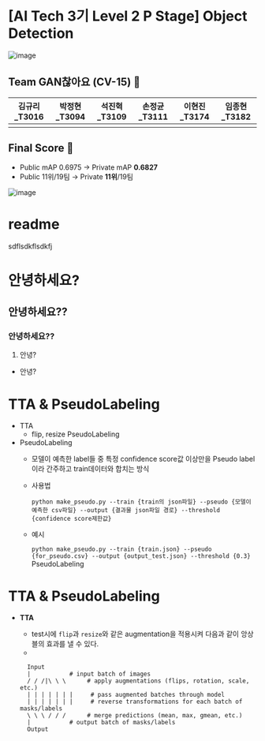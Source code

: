 # \[AI Tech 3기 Level 2 P Stage\] Object Detection
![image](https://user-images.githubusercontent.com/57162812/162612834-59a7c3ee-4e71-4929-881d-3dbc6bc2e1c0.png)

## Team GAN찮아요 (CV-15) 🎈

김규리_T3016|박정현_T3094|석진혁_T3109|손정균_T3111|이현진_T3174|임종현_T3182|
:-:|:-:|:-:|:-:|:-:|:-:|
|||||

## Final Score 🏅

- Public mAP 0.6975 → Private mAP **0.6827**
- Public 11위/19팀 → Private **11위**/19팀

![image](https://user-images.githubusercontent.com/57162812/162613718-c2a7bd73-774f-4d7f-a8d0-672ec731680c.png)


# readme

sdflsdkflsdkfj

# 안녕하세요?

## 안녕하세요??

### 안녕하세요??

1. 안녕?

- 안녕?
# TTA & PseudoLabeling

- TTA
    - flip, resize
PseudoLabeling
- PseudoLabeling
    - 모델이 예측한 label들 중 특정 confidence score값 이상만을 Pseudo label이라 간주하고 train데이터와 합치는 방식
    - 사용법
        
        `python make_pseudo.py --train {train의 json파일} --pseudo {모델이 예측한 csv파일} --output {결과물 json파일 경로} --threshold {confidence score제한값}`
        
    - 예시
        
        `python make_pseudo.py --train {train.json} --pseudo {for_pseudo.csv} --output {output_test.json} --threshold {0.3}`
        PseudoLabeling

# TTA & PseudoLabeling

- **TTA**
    - test시에 `flip`과 `resize`와 같은 augmentation을 적용시켜 다음과 같이 앙상블의 효과를 낼 수 있다.
    - 
        
        Input
        |           # input batch of images
        / / /|\ \ \      # apply augmentations (flips, rotation, scale, etc.)
        | | | | | | |     # pass augmented batches through model
        | | | | | | |     # reverse transformations for each batch of masks/labels
        \ \ \ / / /      # merge predictions (mean, max, gmean, etc.)
        |           # output batch of masks/labels
        Output
